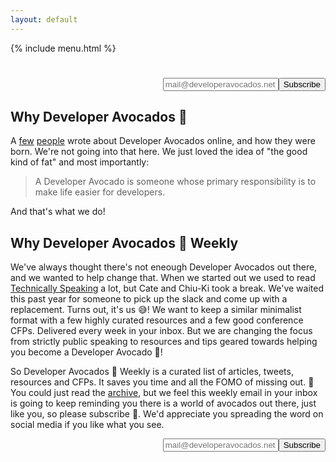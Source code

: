 ```yaml
---
layout: default
---
```


{% include menu.html %}

<form style="text-align:right;padding-top: 25px;" action="https://tinyletter.com/developeravocados" method="post" target="popupwindow" onsubmit="window.open('https://tinyletter.com/developeravocados', 'popupwindow', 'scrollbars=yes,width=800,height=600');return true"><input type="text" name="email" id="tlemail" placeholder="mail@developeravocados.net" /><input type="hidden" value="1" name="embed"/><input id="tlsubmit" type="submit" value="Subscribe" /></form>


## Why Developer Avocados 🥑

A [few](https://www.marythengvall.com/blog/2018/1/31/developer-avocados-the-good-kind-of-fat) [people](https://blog.usejournal.com/the-birth-of-developer-avocados-61e4ac235033) wrote about Developer Avocados  online, and how they were born. We're not going into that here. We just loved the idea of "the good kind of fat" and most importantly:

>A Developer Avocado is someone whose primary responsibility is to make life easier for developers.

And that's what we do!

## Why Developer Avocados 🥑 Weekly

We've always thought there's not eneough Developer Avocados out there, and we wanted to help change that. When we started out we used to read [Technically Speaking](https://techspeak.email/) a lot, but Cate and Chiu-Ki took a break. We've waited this past year for someone to pick up the slack and come up with a replacement. Turns out, it's us 😅! We want to keep a similar minimalist format with a few highly curated resources and a few good conference CFPs. Delivered every week in your inbox. But we are changing the focus from strictly public speaking to resources and tips geared towards helping you become a Developer Avocado 🥑!

So Developer Avocados 🥑 Weekly is a curated list of articles, tweets, resources and CFPs. It saves you time and all the FOMO of missing out. 💌 You could just read the [archive](https://tinyletter.com/developeravocados/archive), but we feel this weekly email in your inbox is going to keep reminding you there is a world of avocados out there, just like you, so please subscribe 💚. We'd appreciate you spreading the word on social media if you like what you see.

 <form style="text-align:right;" action="https://tinyletter.com/developeravocados" method="post" target="popupwindow" onsubmit="window.open('https://tinyletter.com/developeravocados', 'popupwindow', 'scrollbars=yes,width=800,height=600');return true"><input type="text" name="email" id="tlemail" placeholder="mail@developeravocados.net" /><input type="hidden" value="1" name="embed"/><input id="tlsubmit" type="submit" value="Subscribe" /></form>
